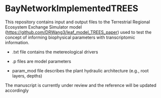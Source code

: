 # BayNetworkImplementedTREES

This repository contains input and output files to the Terrestrial Regional Ecosystem Exchange Simulator model (https://github.com/DRWang3/leaf_model_TREES_paper) used to test the concept of informing biophysical parameters with transcriptomic information.

* .txt file contains the metereological drivers

* .p files are model parameters

* param_mod file describes the plant hydraulic architecture (e.g., root layers, depths)

The manuscript is currently under review and the reference will be updated accordingly



